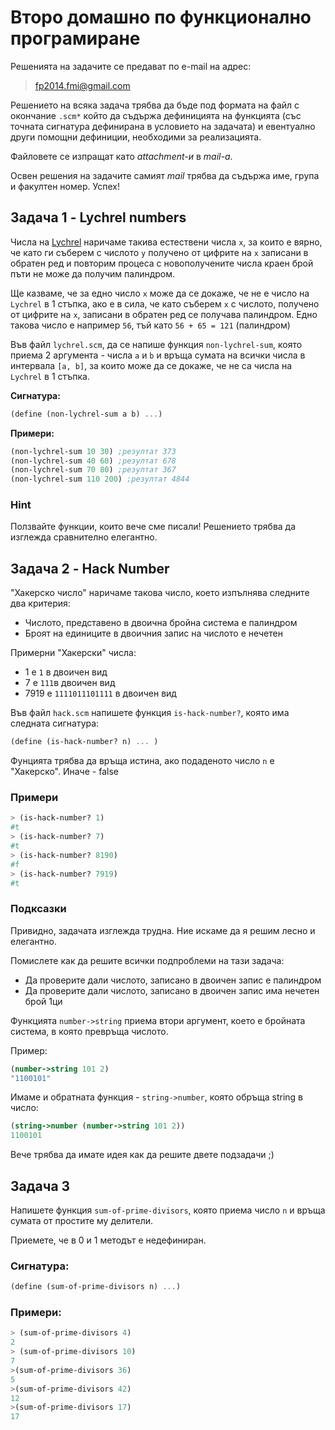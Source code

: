 # Второ домашно по функционално програмиране

Решенията на задачите се предават по e-mail на адрес:

>fp2014.fmi@gmail.com

Решението на всяка задача трябва да бъде под формата на файл с окончание `.scm*` който да съдържа дефиницията на функцията (със точната сигнатура дефинирана в условието на задачата) и евентуално други помощни дефиниции, необходими за реализацията.

Файловете се изпращат като *attachment-и* в *mail-a*.

Освен решения на задачите самият *mail* трябва да съдържа име, група и факултен номер. Успех!

## Задача 1 - Lychrel numbers

Числа на [Lychrel](http://en.wikipedia.org/wiki/Lychrel_number) наричаме такива естествени числа `х`, за които е вярно, че като ги съберем с числото `у` получено от цифрите на `х` записани в обратен ред и повторим процеса с новополучените числа краен брой пъти не може да получим палиндром.

Ще казваме, че за едно число `х` може да се докаже, че не е число на `Lychrel` в 1 стъпка, ако е в сила, че като съберем `х` с числото, получено от цифрите на `х`, записани в обратен ред се получава палиндром. Едно такова число е например `56`, тъй като `56 + 65 = 121` (палиндром)

Във файл `lychrel.scm`, да се напише функция `non-lychrel-sum`, която приема 2 аргумента - числа `a` и `b` и връща сумата на всички числа в интервала `[a, b]`, за които може да се докаже, че не са числа на `Lychrel` в 1 стъпка.

**Сигнатура:**

```scheme
(define (non-lychrel-sum a b) ...)
```

**Примери:**

```scheme
(non-lychrel-sum 10 30) ;резултат 373
(non-lychrel-sum 40 60) ;резултат 678
(non-lychrel-sum 70 80) ;резултат 367
(non-lychrel-sum 110 200) ;резултат 4844
```

### Hint

Ползвайте функции, които вече сме писали! Решението трябва да изглежда сравнително елегантно.

## Задача 2 - Hack Number

"Хакерско число" наричаме такова число, което изпълнява следните два критерия:

* Числото, представено в двоична бройна система е палиндром
* Броят на единиците в двоичния запис на числото е нечетен


Примерни "Хакерски" числа:

* 1 e `1` в двоичен вид
* 7 е `111`в двоичен вид
* 7919 е `1111011101111` в двоичен вид

Във файл `hack.scm` напишете функция `is-hack-number?`, която има следната сигнатура:

```scheme
(define (is-hack-number? n) ... )
```

Фунцията трябва да връща истина, ако подаденото число `n` е "Хакерско". Иначе - false

### Примери

```scheme
> (is-hack-number? 1)
#t
> (is-hack-number? 7)
#t
> (is-hack-number? 8190)
#f
> (is-hack-number? 7919)
#t
```

### Подксазки

Привидно, задачата изглежда трудна. Ние искаме да я решим лесно и елегантно.

Помислете как да решите всички подпроблеми на тази задача:

* Да проверите дали числото, записано в двоичен запис е палиндром
* Да проверите дали числото, записано в двоичен запис има нечетен брой 1ци

Функцията `number->string` приема втори аргумент, което е бройната система, в която превръща числото.

Пример:

```scheme
(number->string 101 2)
"1100101"
```

Имаме и обратната функция - `string->number`, която обръща string в число:

```scheme
(string->number (number->string 101 2))
1100101
```

Вече трябва да имате идея как да решите двете подзадачи ;)

## Задача 3

Напишете функция `sum-of-prime-divisors`, която приема число `n` и връща сумата
от простите му делители.

Приемете, че в 0 и 1 методът е недефиниран.

### Сигнатура:

```scheme
(define (sum-of-prime-divisors n) ...)
```

### Примери:

```scheme
> (sum-of-prime-divisors 4)
2
> (sum-of-prime-divisors 10)
7
>(sum-of-prime-divisors 36)
5
>(sum-of-prime-divisors 42)
12
>(sum-of-prime-divisors 17)
17
```
